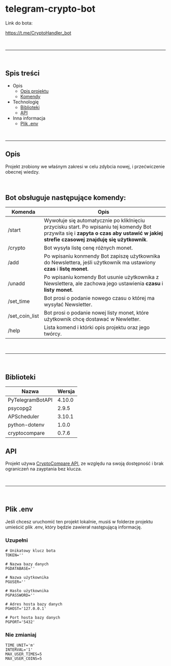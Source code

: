 # telegram-crypto-bot

Link do bota:

https://t.me/CryptoHandler_bot

</br>

---

</br>

## Spis treści

 - Opis
   - [Opis projektu](#opis)
   - [Komendy](#komendy)
 - Technologię
   - [Biblioteki](#biblioteki)
   - [API](#api)
 - Inna informacja
   - [Plik .env](#env)

</br>

---

## <a id='opis'></a> Opis

Projekt zrobiony we właśnym zakresi w celu zdybcia nowej, i przećwiczenie obecnej wiedzy.

</br>

## <a id='komendy'></a> Bot obsługuje następujące komendy:

| Komenda | Opis |
| ------------- | ------------- |
| /start  | Wywołuje się automatycznie po kliklnięciu przycisku start. Po wpisaniu tej komendy Bot przywita się i **zapyta o czas aby ustawić w jakiej strefie czasowej znajduję się użytkownik**. |
| /crypto  | Bot wysyła listę cenę różnych monet. |
| /add     | Po wpisaniu konmendy Bot zapiszę użytkownika do Newslettera, jeśli użytkownik ma ustawiony **czas** i **listę monet**. |
| /unadd   | Po wpisaniu komendy Bot usunie użytkownika z Newslettera, ale zachowa jego ustawienia **czasu** i **listy monet**. |
| /set_time | Bot prosi o podanie nowego czasu o której ma wysyłać Newsletter. |
| /set_coin_list | Bot prosi o podanie nowej listy monet, które użytkownik chcę dostawać w Newletter. |
| /help | Lista komend i którki opis projektu oraz jego twórcy. |

</br>

---

</br>

## <a id='biblioteki'></a> Biblioteki

| Nazwa | Wersja |
| ------------- | ------------- |
| PyTelegramBotAPI | 4.10.0 |
| psycopg2 | 2.9.5 |
| APScheduler | 3.10.1 |
| python-dotenv | 1.0.0 |
| cryptocompare | 0.7.6 |

## <a id='api'></a> API


Projekt używa [CryptoCompare API](https://min-api.cryptocompare.com), ze względu na swoją dostępność i brak ograniczeń na zayptania bez klucza.

</br>

---

</br>

## <a id='env'></a> Plik .env

Jeśli chcesz uruchomić ten projekt lokalnie, musiś w folderze projektu umieścić plik .env, który będzie zawierał następującą informację.

### Uzupełni
```
# Unikatowy klucz bota
TOKEN=''

# Nazwa bazy danych
PGDATABASE=''

# Nazwa użytkownika
PGUSER=''

# Hasło użytkownika
PGPASSWORD=''

# Adres hosta bazy danych 
PGHOST='127.0.0.1'

# Port hosta bazy danych
PGPORT='5432'
```

### Nie zmianiaj
```
TIME_UNIT='m'
INTERVAL='1'
MAX_USER_TIMES=5
MAX_USER_COINS=5
```